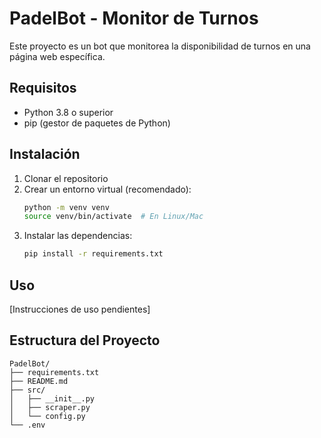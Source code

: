 # PadelBot - Monitor de Turnos

Este proyecto es un bot que monitorea la disponibilidad de turnos en una página web específica.

## Requisitos

- Python 3.8 o superior
- pip (gestor de paquetes de Python)

## Instalación

1. Clonar el repositorio
2. Crear un entorno virtual (recomendado):
   ```bash
   python -m venv venv
   source venv/bin/activate  # En Linux/Mac
   ```
3. Instalar las dependencias:
   ```bash
   pip install -r requirements.txt
   ```

## Uso

[Instrucciones de uso pendientes]

## Estructura del Proyecto

```
PadelBot/
├── requirements.txt
├── README.md
├── src/
│   ├── __init__.py
│   ├── scraper.py
│   └── config.py
└── .env
``` 